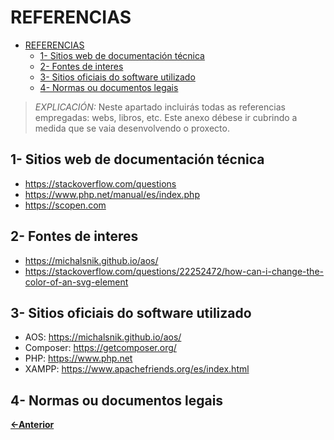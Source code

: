 # REFERENCIAS

- [REFERENCIAS](#referencias)
  - [1- Sitios web de documentación técnica](#1--sitios-web-de-documentación-técnica)
  - [2- Fontes de interes](#2--fontes-de-interes)
  - [3- Sitios oficiais do software utilizado](#3--sitios-oficiais-do-software-utilizado)
  - [4- Normas ou documentos legais](#4--normas-ou-documentos-legais)

> *EXPLICACIÓN:* Neste apartado incluirás todas as referencias empregadas: webs, libros, etc. Este anexo débese ir cubrindo a medida que se vaia desenvolvendo o proxecto.

## 1- Sitios web de documentación técnica

- https://stackoverflow.com/questions
- https://www.php.net/manual/es/index.php
- https://scopen.com

## 2- Fontes de interes

- https://michalsnik.github.io/aos/
- https://stackoverflow.com/questions/22252472/how-can-i-change-the-color-of-an-svg-element

## 3- Sitios oficiais do software utilizado

- AOS: https://michalsnik.github.io/aos/
- Composer: https://getcomposer.org/
- PHP: https://www.php.net
- XAMPP: https://www.apachefriends.org/es/index.html

## 4- Normas ou documentos legais

[**<-Anterior**](../../README.md)
